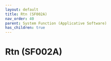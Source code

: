 ```yaml
---
layout: default
title: Rtn (SF002A)
nav_order: 40
parent: System Function (Applicative Software)
has_children: true
---
```

# Rtn (SF002A)
